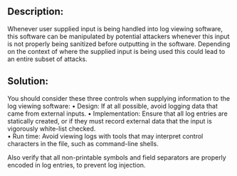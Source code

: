 ## Description:

Whenever user supplied input is being handled into log viewing software, this software can be manipulated by potential attackers whenever this input is not properly being sanitized before outputting in the software. Depending on the context of where the supplied input is being used this could lead to an entire subset of attacks.

## Solution:

You should consider these three controls when supplying information to the log viewing software:
    •	Design: If at all possible, avoid logging data that came from external inputs.
    •	Implementation: Ensure that all log entries are statically created, or if they must record external data that the input       is vigorously white-list checked.  
    •	Run time: Avoid viewing logs with tools that may interpret control characters in the file, such as command-line shells.

Also verify that all non-printable symbols and field separators are properly encoded in log entries, to prevent log injection.
